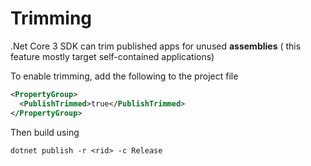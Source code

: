 # Trimming

.Net Core 3 SDK can trim published apps for unused **assemblies** ( this feature
mostly target self-contained applications)

To enable trimming, add the following to the project file

```xml
<PropertyGroup>
  <PublishTrimmed>true</PublishTrimmed>
</PropertyGroup>
```

Then build using

```
dotnet publish -r <rid> -c Release
```

